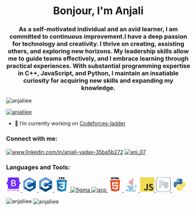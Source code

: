 <h1 align="center">Bonjour, I'm Anjali</h1>
<h3 align="center">As a self-motivated individual and an avid learner, I am committed to continuous improvement.I have a deep passion for technology and creativity. I thrive on creating, assisting others, and exploring new horizons. My leadership skills allow me to guide teams effectively, and I embrace learning through practical experiences. With substantial programming expertise in C++, JavaScript, and Python, I maintain an insatiable curiosity for acquiring new skills and expanding my knowledge.</h3>

<p align="left"> <img src="https://komarev.com/ghpvc/?username=anjaliiee&label=Profile%20views&color=0e75b6&style=flat" alt="anjaliiee" /> </p>

<p align="left"> <a href="https://github.com/ryo-ma/github-profile-trophy"><img src="https://github-profile-trophy.vercel.app/?username=anjaliiee" alt="anjaliiee" /></a> </p>

- 🔭 I’m currently working on [Codeforces-ladder](https://github.com/yyppsk/Codeforces-Ladder.git)

<h3 align="left">Connect with me:</h3>
<p align="left">
<a href="https://linkedin.com/in/www.linkedin.com/in/anjali-yadav-35ba5b272" target="blank"><img align="center" src="https://raw.githubusercontent.com/rahuldkjain/github-profile-readme-generator/master/src/images/icons/Social/linked-in-alt.svg" alt="www.linkedin.com/in/anjali-yadav-35ba5b272" height="30" width="40" /></a>
<a href="https://www.leetcode.com/anj_07" target="blank"><img align="center" src="https://raw.githubusercontent.com/rahuldkjain/github-profile-readme-generator/master/src/images/icons/Social/leet-code.svg" alt="anj_07" height="30" width="40" /></a>
</p>

<h3 align="left">Languages and Tools:</h3>
<p align="left"> <a href="https://getbootstrap.com" target="_blank" rel="noreferrer"> <img src="https://raw.githubusercontent.com/devicons/devicon/master/icons/bootstrap/bootstrap-plain-wordmark.svg" alt="bootstrap" width="40" height="40"/> </a> <a href="https://www.cprogramming.com/" target="_blank" rel="noreferrer"> <img src="https://raw.githubusercontent.com/devicons/devicon/master/icons/c/c-original.svg" alt="c" width="40" height="40"/> </a> <a href="https://www.w3schools.com/cpp/" target="_blank" rel="noreferrer"> <img src="https://raw.githubusercontent.com/devicons/devicon/master/icons/cplusplus/cplusplus-original.svg" alt="cplusplus" width="40" height="40"/> </a> <a href="https://www.w3schools.com/css/" target="_blank" rel="noreferrer"> <img src="https://raw.githubusercontent.com/devicons/devicon/master/icons/css3/css3-original-wordmark.svg" alt="css3" width="40" height="40"/> </a> <a href="https://www.figma.com/" target="_blank" rel="noreferrer"> <img src="https://www.vectorlogo.zone/logos/figma/figma-icon.svg" alt="figma" width="40" height="40"/> </a> <a href="https://cloud.google.com" target="_blank" rel="noreferrer"> <img src="https://www.vectorlogo.zone/logos/google_cloud/google_cloud-icon.svg" alt="gcp" width="40" height="40"/> </a> <a href="https://www.w3.org/html/" target="_blank" rel="noreferrer"> <img src="https://raw.githubusercontent.com/devicons/devicon/master/icons/html5/html5-original-wordmark.svg" alt="html5" width="40" height="40"/> </a> <a href="https://www.java.com" target="_blank" rel="noreferrer"> <img src="https://raw.githubusercontent.com/devicons/devicon/master/icons/java/java-original.svg" alt="java" width="40" height="40"/> </a> <a href="https://developer.mozilla.org/en-US/docs/Web/JavaScript" target="_blank" rel="noreferrer"> <img src="https://raw.githubusercontent.com/devicons/devicon/master/icons/javascript/javascript-original.svg" alt="javascript" width="40" height="40"/> </a> <a href="https://www.photoshop.com/en" target="_blank" rel="noreferrer"> <img src="https://raw.githubusercontent.com/devicons/devicon/master/icons/photoshop/photoshop-line.svg" alt="photoshop" width="40" height="40"/> </a> <a href="https://www.python.org" target="_blank" rel="noreferrer"> <img src="https://raw.githubusercontent.com/devicons/devicon/master/icons/python/python-original.svg" alt="python" width="40" height="40"/> </a> </p>

<p><img align="left" src="https://github-readme-stats.vercel.app/api/top-langs?username=anjaliiee&show_icons=true&locale=en&layout=compact" alt="anjaliiee" /></p>

<p>&nbsp;<img align="center" src="https://github-readme-stats.vercel.app/api?username=anjaliiee&show_icons=true&locale=en" alt="anjaliiee" /></p>


<!---
anjaliiee/anjaliiee is a ✨ special ✨ repository because its `README.md` (this file) appears on your GitHub profile.
You can click the Preview link to take a look at your changes.
--->
